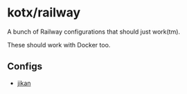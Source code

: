 # kotx/railway

A bunch of Railway configurations that should just work(tm).

These should work with Docker too.

## Configs

- [jikan](jikan/)
